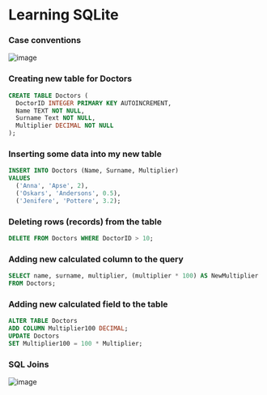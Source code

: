 # Learning SQLite

### Case conventions

![image](https://github.com/user-attachments/assets/56881301-bab0-4475-b318-7adc82dc32f9)

### Creating new table for Doctors

```SQL
CREATE TABLE Doctors (
  DoctorID INTEGER PRIMARY KEY AUTOINCREMENT,
  Name TEXT NOT NULL,
  Surname Text NOT NULL,
  Multiplier DECIMAL NOT NULL
);
```

### Inserting some data into my new table

```SQL
INSERT INTO Doctors (Name, Surname, Multiplier)
VALUES
  ('Anna', 'Apse', 2),
  ('Oskars', 'Andersons', 0.5),
  ('Jenifere', 'Pottere', 3.2);
```

### Deleting rows (records) from the table
```SQL
DELETE FROM Doctors WHERE DoctorID > 10;
```

### Adding new calculated column to the query
```SQL
SELECT name, surname, multiplier, (multiplier * 100) AS NewMultiplier
FROM Doctors;
```

### Adding new calculated field to the table
```SQL
ALTER TABLE Doctors
ADD COLUMN Multiplier100 DECIMAL;
UPDATE Doctors
SET Multiplier100 = 100 * Multiplier;
```

### SQL Joins

![image](https://github.com/user-attachments/assets/b89456a0-388c-4df9-a97f-990dae60f271)

